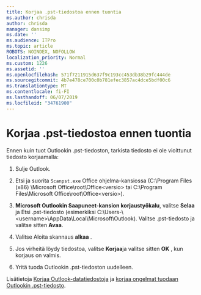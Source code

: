 ```yaml
---
title: Korjaa .pst-tiedostoa ennen tuontia
ms.author: chrisda
author: chrisda
manager: dansimp
ms.date: ''
ms.audience: ITPro
ms.topic: article
ROBOTS: NOINDEX, NOFOLLOW
localization_priority: Normal
ms.custom: 1226
ms.assetid: ''
ms.openlocfilehash: 571f7211915d637f9c193cc453db38b29fc444de
ms.sourcegitcommit: 4b7e478ce700c0b781efec3857ac4dce5bdf00c6
ms.translationtype: MT
ms.contentlocale: fi-FI
ms.lasthandoff: 06/07/2019
ms.locfileid: "34761900"
---
```

# <a name="repair-pst-file-before-importing"></a>Korjaa .pst-tiedostoa ennen tuontia

Ennen kuin tuot Outlookin .pst-tiedoston, tarkista tiedosto ei ole vioittunut tiedosto korjaamalla:

1. Sulje Outlook.

2. Etsi ja suorita `Scanpst.exe` Office ohjelma-kansiossa (C:\Program Files (x86) \Microsoft Office\root\Office\<versio\> tai C:\Program Files\Microsoft Office\root\Office\<versio\>).

3. **Microsoft Outlookin Saapuneet-kansion korjaustyökalu**, valitse **Selaa** ja Etsi .pst-tiedosto (esimerkiksi C:\Users-\\<username\>\AppData\Local\Microsoft\Outlook). Valitse .pst-tiedosto ja valitse sitten **Avaa**.

4. Valitse Aloita skannaus **alkaa** .

5. Jos virheitä löydy tiedostoa, valitse **Korjaa**ja valitse sitten **OK** , kun korjaus on valmis.

6. Yritä tuoda Outlookin .pst-tiedoston uudelleen.

Lisätietoja [Korjaa Outlook-datatiedostoja](https://support.office.com/article/25663bc3-11ec-4412-86c4-60458afc5253) ja [korjaa ongelmat tuodaan Outlookin .pst-tiedosto](https://support.office.com/article/2d2e50dc-5c36-4ab2-ab50-f1be733b3d6e).

